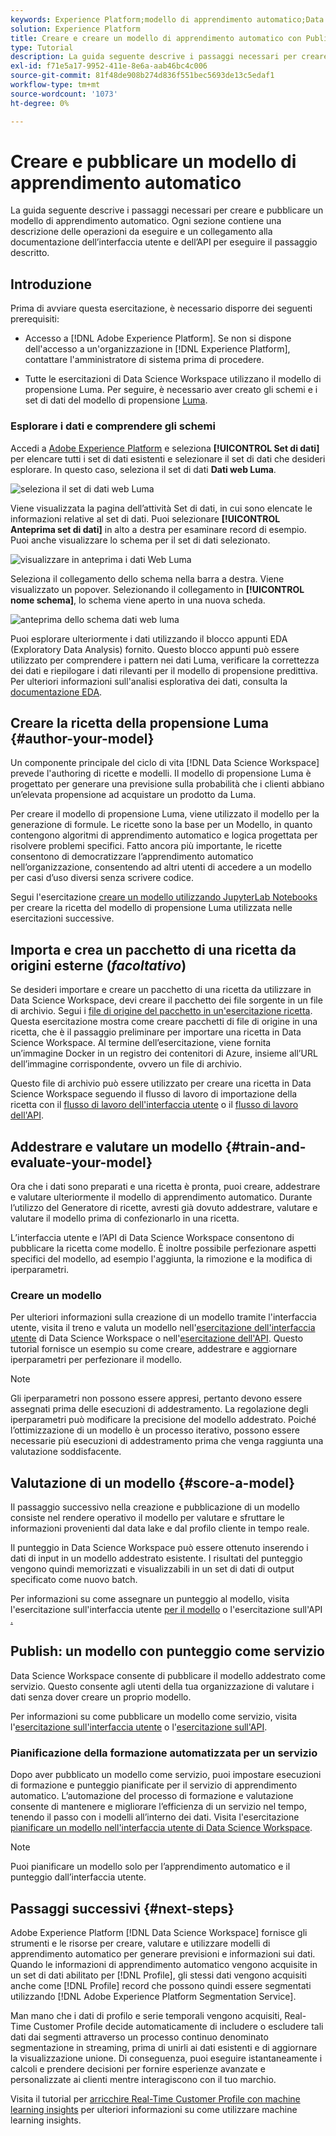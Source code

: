 ```yaml
---
keywords: Experience Platform;modello di apprendimento automatico;Data Science Workspace;argomenti comuni;creare e pubblicare un modello
solution: Experience Platform
title: Creare e creare un modello di apprendimento automatico con Publish
type: Tutorial
description: La guida seguente descrive i passaggi necessari per creare e pubblicare un modello di apprendimento automatico.
exl-id: f71e5a17-9952-411e-8e6a-aab46bc4c006
source-git-commit: 81f48de908b274d836f551bec5693de13c5edaf1
workflow-type: tm+mt
source-wordcount: '1073'
ht-degree: 0%

---
```



# Creare e pubblicare un modello di apprendimento automatico

La guida seguente descrive i passaggi necessari per creare e pubblicare un modello di apprendimento automatico. Ogni sezione contiene una descrizione delle operazioni da eseguire e un collegamento alla documentazione dell’interfaccia utente e dell’API per eseguire il passaggio descritto.

## Introduzione

Prima di avviare questa esercitazione, è necessario disporre dei seguenti prerequisiti:

- Accesso a [!DNL Adobe Experience Platform]. Se non si dispone dell&#39;accesso a un&#39;organizzazione in [!DNL Experience Platform], contattare l&#39;amministratore di sistema prima di procedere.

- Tutte le esercitazioni di Data Science Workspace utilizzano il modello di propensione Luma. Per seguire, è necessario aver creato gli schemi e i set di dati del modello di propensione [Luma](./create-luma-data.md).

### Esplorare i dati e comprendere gli schemi

Accedi a [Adobe Experience Platform](https://platform.adobe.com/) e seleziona **[!UICONTROL Set di dati]** per elencare tutti i set di dati esistenti e selezionare il set di dati che desideri esplorare. In questo caso, seleziona il set di dati **Dati web Luma**.

![seleziona il set di dati web Luma](../images/models-recipes/model-walkthrough/luma-dataset.png)

Viene visualizzata la pagina dell’attività Set di dati, in cui sono elencate le informazioni relative al set di dati. Puoi selezionare **[!UICONTROL Anteprima set di dati]** in alto a destra per esaminare record di esempio. Puoi anche visualizzare lo schema per il set di dati selezionato.

![visualizzare in anteprima i dati Web Luma](../images/models-recipes/model-walkthrough/preview-dataset.png)

Seleziona il collegamento dello schema nella barra a destra. Viene visualizzato un popover. Selezionando il collegamento in **[!UICONTROL nome schema]**, lo schema viene aperto in una nuova scheda.

![anteprima dello schema dati web luma](../images/models-recipes/model-walkthrough/preview-schema.png)

Puoi esplorare ulteriormente i dati utilizzando il blocco appunti EDA (Exploratory Data Analysis) fornito. Questo blocco appunti può essere utilizzato per comprendere i pattern nei dati Luma, verificare la correttezza dei dati e riepilogare i dati rilevanti per il modello di propensione predittiva. Per ulteriori informazioni sull&#39;analisi esplorativa dei dati, consulta la [documentazione EDA](../jupyterlab/eda-notebook.md).

## Creare la ricetta della propensione Luma {#author-your-model}

Un componente principale del ciclo di vita [!DNL Data Science Workspace] prevede l&#39;authoring di ricette e modelli. Il modello di propensione Luma è progettato per generare una previsione sulla probabilità che i clienti abbiano un’elevata propensione ad acquistare un prodotto da Luma.

Per creare il modello di propensione Luma, viene utilizzato il modello per la generazione di formule. Le ricette sono la base per un Modello, in quanto contengono algoritmi di apprendimento automatico e logica progettata per risolvere problemi specifici. Fatto ancora più importante, le ricette consentono di democratizzare l’apprendimento automatico nell’organizzazione, consentendo ad altri utenti di accedere a un modello per casi d’uso diversi senza scrivere codice.

Segui l&#39;esercitazione [creare un modello utilizzando JupyterLab Notebooks](../jupyterlab/create-a-model.md) per creare la ricetta del modello di propensione Luma utilizzata nelle esercitazioni successive.

## Importa e crea un pacchetto di una ricetta da origini esterne (*facoltativo*)

Se desideri importare e creare un pacchetto di una ricetta da utilizzare in Data Science Workspace, devi creare il pacchetto dei file sorgente in un file di archivio. Segui i [file di origine del pacchetto in un&#39;esercitazione ricetta](./package-source-files-recipe.md). Questa esercitazione mostra come creare pacchetti di file di origine in una ricetta, che è il passaggio preliminare per importare una ricetta in Data Science Workspace. Al termine dell’esercitazione, viene fornita un’immagine Docker in un registro dei contenitori di Azure, insieme all’URL dell’immagine corrispondente, ovvero un file di archivio.

Questo file di archivio può essere utilizzato per creare una ricetta in Data Science Workspace seguendo il flusso di lavoro di importazione della ricetta con il [flusso di lavoro dell&#39;interfaccia utente](./import-packaged-recipe-ui.md) o il [flusso di lavoro dell&#39;API](./import-packaged-recipe-api.md).

## Addestrare e valutare un modello {#train-and-evaluate-your-model}

Ora che i dati sono preparati e una ricetta è pronta, puoi creare, addestrare e valutare ulteriormente il modello di apprendimento automatico. Durante l’utilizzo del Generatore di ricette, avresti già dovuto addestrare, valutare e valutare il modello prima di confezionarlo in una ricetta.

L’interfaccia utente e l’API di Data Science Workspace consentono di pubblicare la ricetta come modello. È inoltre possibile perfezionare aspetti specifici del modello, ad esempio l&#39;aggiunta, la rimozione e la modifica di iperparametri.

### Creare un modello

Per ulteriori informazioni sulla creazione di un modello tramite l&#39;interfaccia utente, visita il treno e valuta un modello nell&#39;[esercitazione dell&#39;interfaccia utente](./train-evaluate-model-ui.md) di Data Science Workspace o nell&#39;[esercitazione dell&#39;API](./train-evaluate-model-api.md). Questo tutorial fornisce un esempio su come creare, addestrare e aggiornare iperparametri per perfezionare il modello.

>[!NOTE]
>
> Gli iperparametri non possono essere appresi, pertanto devono essere assegnati prima delle esecuzioni di addestramento. La regolazione degli iperparametri può modificare la precisione del modello addestrato. Poiché l’ottimizzazione di un modello è un processo iterativo, possono essere necessarie più esecuzioni di addestramento prima che venga raggiunta una valutazione soddisfacente.

## Valutazione di un modello {#score-a-model}

Il passaggio successivo nella creazione e pubblicazione di un modello consiste nel rendere operativo il modello per valutare e sfruttare le informazioni provenienti dal data lake e dal profilo cliente in tempo reale.

Il punteggio in Data Science Workspace può essere ottenuto inserendo i dati di input in un modello addestrato esistente. I risultati del punteggio vengono quindi memorizzati e visualizzabili in un set di dati di output specificato come nuovo batch.

Per informazioni su come assegnare un punteggio al modello, visita l&#39;esercitazione sull&#39;interfaccia utente [per il modello](./score-model-ui.md) o l&#39;esercitazione sull&#39;API [.](./score-model-api.md)

## Publish: un modello con punteggio come servizio

Data Science Workspace consente di pubblicare il modello addestrato come servizio. Questo consente agli utenti della tua organizzazione di valutare i dati senza dover creare un proprio modello.

Per informazioni su come pubblicare un modello come servizio, visita l&#39;[esercitazione sull&#39;interfaccia utente](./publish-model-service-ui.md) o l&#39;[esercitazione sull&#39;API](./publish-model-service-api.md).

### Pianificazione della formazione automatizzata per un servizio

Dopo aver pubblicato un modello come servizio, puoi impostare esecuzioni di formazione e punteggio pianificate per il servizio di apprendimento automatico. L’automazione del processo di formazione e valutazione consente di mantenere e migliorare l’efficienza di un servizio nel tempo, tenendo il passo con i modelli all’interno dei dati. Visita l&#39;esercitazione [pianificare un modello nell&#39;interfaccia utente di Data Science Workspace](./schedule-models-ui.md).

>[!NOTE]
>
> Puoi pianificare un modello solo per l’apprendimento automatico e il punteggio dall’interfaccia utente.

## Passaggi successivi {#next-steps}

Adobe Experience Platform [!DNL Data Science Workspace] fornisce gli strumenti e le risorse per creare, valutare e utilizzare modelli di apprendimento automatico per generare previsioni e informazioni sui dati. Quando le informazioni di apprendimento automatico vengono acquisite in un set di dati abilitato per [!DNL Profile], gli stessi dati vengono acquisiti anche come [!DNL Profile] record che possono quindi essere segmentati utilizzando [!DNL Adobe Experience Platform Segmentation Service].

Man mano che i dati di profilo e serie temporali vengono acquisiti, Real-Time Customer Profile decide automaticamente di includere o escludere tali dati dai segmenti attraverso un processo continuo denominato segmentazione in streaming, prima di unirli ai dati esistenti e di aggiornare la visualizzazione unione. Di conseguenza, puoi eseguire istantaneamente i calcoli e prendere decisioni per fornire esperienze avanzate e personalizzate ai clienti mentre interagiscono con il tuo marchio.

Visita il tutorial per [arricchire Real-Time Customer Profile con machine learning insights](./enrich-profile.md) per ulteriori informazioni su come utilizzare machine learning insights.
